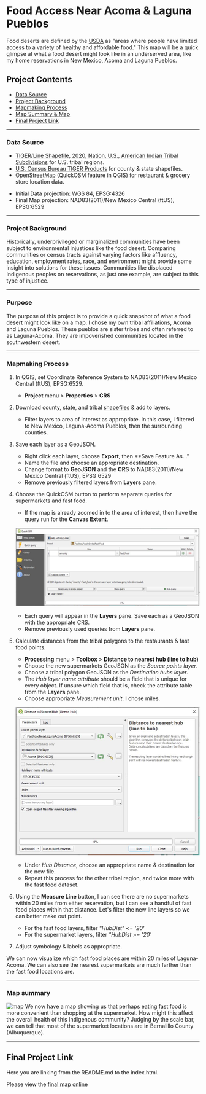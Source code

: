 # Food Access Near Acoma & Laguna Pueblos

Food deserts are defined by the [USDA](https://www.ers.usda.gov/webdocs/publications/45014/30940_err140.pdf) as "areas where people have limited access to a variety of healthy and affordable food." This map will be a quick glimpse at what a food desert might look like in an underserved area, like my home reservations in New Mexico, Acoma and Laguna Pueblos.

## Project Contents
- [Data Source](#data-source)
- [Project Background](#project-background)
- [Mapmaking Process](#mapmaking-process)
- [Map Summary & Map](#map-summary)
- [Final Project Link](#final-project-link)

***

### Data Source

- [TIGER/Line Shapefile, 2020, Nation, U.S., American Indian Tribal Subdivisions](https://catalog.data.gov/dataset/tiger-line-shapefile-2020-nation-u-s-american-indian-tribal-subdivisions) for U.S. tribal regions.
- [U.S. Census Bureau TIGER Products](https://www.census.gov/geographies/mapping-files/time-series/geo/cartographic-boundary.html) for county & state shapefiles.
- [OpenStreetMap](http://openstreetmap.org) (QuickOSM feature in QGIS) for restaurant & grocery store location data.
* Initial Data projection: WGS 84, EPSG:4326
* Final Map projection: NAD83(2011)/New Mexico Central (ftUS), EPSG:6529

***

### Project Background

Historically, underprivileged or marginalized communities have been subject to environmental injustices like the food desert. Comparing communities or census tracts against varying factors like affluency, education, employment rates, race, and environment might provide some insight into solutions for these issues. Communities like displaced Indigenous peoples on reservations, as just one example, are subject to this type of injustice.

***

### Purpose

The purpose of this project is to provide a quick snapshot of what a food desert might look like on a map. I chose my own tribal affiliations, Acoma and Laguna Pueblos. These pueblos are sister tribes and often referred to as Laguna-Acoma. They are impoverished communities located in the southwestern desert.

***

### Mapmaking Process

1. In QGIS, set Coordinate Reference System to NAD83(2011)/New Mexico Central (ftUS), EPSG:6529.
    - **Project** menu > **Properties** > **CRS** 

2. Download county, state, and tribal [shapefiles](#data-source) & add to layers.
    - Filter layers to area of interest as appropriate. In this case, I filtered to New Mexico, Laguna-Acoma Pueblos, then the surrounding counties.

3. Save each layer as a GeoJSON.
    - Right click each layer, choose **Export**, then **Save Feature As..."
    - Name the file and choose an appropriate destination.
    - Change format to **GeoJSON** and the **CRS** to NAD83(2011)/New Mexico Central (ftUS), EPSG:6529
    - Remove previously filtered layers from **Layers** pane.

4. Choose the QuickOSM button to perform separate queries for supermarkets and fast food.
    - If the map is already zoomed in to the area of interest, then have the query run for the **Canvas Extent**. 

    ![QuickOSM snapshot](Images/QuickOSM.JPG)
    - Each query will appear in the **Layers** pane. Save each as a GeoJSON with the appropriate CRS.
    - Remove previously used queries from **Layers** pane.

5. Calculate distances from the tribal polygons to the restaurants & fast food points.
    - **Processing** menu > **Toolbox** > **Distance to nearest hub (line to hub)**
    - Choose the new supermarkets GeoJSON as the *Source points layer*.
    - Choose a tribal polygon GeoJSON as the *Destination hubs layer*.
    - The *Hub layer name attribute* should be a field that is unique for every object. If unsure which field that is, check the attribute table from the **Layers** pane.
    - Choose appropriate *Measurement unit*. I chose miles. 

    ![Distance to hub snapshot](Images/DistanceToHub.JPG)
    - Under *Hub Distance*, choose an appropriate name & destination for the new file.
    - Repeat this process for the other tribal region, and twice more with the fast food dataset.

6. Using the **Measure Line** button, I can see there are no supermarkets within 20 miles from either reservation, but I can see a handful of fast food places within that distance. Let's filter the new line layers so we can better make out point.
    - For the fast food layers, filter *"HubDist" <= '20'*
    - For the supermarket layers, filter *"HubDist >= '20'*

7. Adjust symbology & labels as appropriate.

We can now visualize which fast food places are within 20 miles of Laguna-Acoma. We can also see the nearest supermarkets are much farther than the fast food locations are.

***

### Map summary

![map](Images/FoodAccess_LagunaAcoma_600dpi.png)
We now have a map showing us that perhaps eating fast food is more convenient than shopping at the supermarket. How might this affect the overall health of this Indigenous community? Judging by the scale bar, we can tell that most of the supermarket locations are in Bernalillo County (Albuquerque).

***

## Final Project Link

Here you are linking from the README.md to the index.html.

Please view the [final map online](https://github.com/masonabishop/Map671FinalProject)